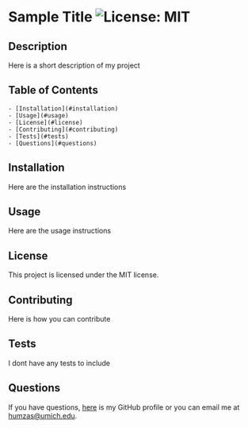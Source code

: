 # Sample Title    ![License: MIT](https://img.shields.io/badge/License-MIT-blue.svg)

  ## Description

  Here is a short description of my project

  ## Table of Contents

    - [Installation](#installation)
    - [Usage](#usage)
    - [License](#license)
    - [Contributing](#contributing)
    - [Tests](#tests)
    - [Questions](#questions)

  ## Installation

  Here are the installation instructions

  ## Usage

  Here are the usage instructions
  
  ## License
    
  This project is licensed under the MIT license.
    
  ## Contributing

  Here is how you can contribute

  ## Tests

  I dont have any tests to include

  ## Questions

  If you have questions, [here](github.com/humzashaukat) is my GitHub profile or you can email me at humzas@umich.edu.
  
